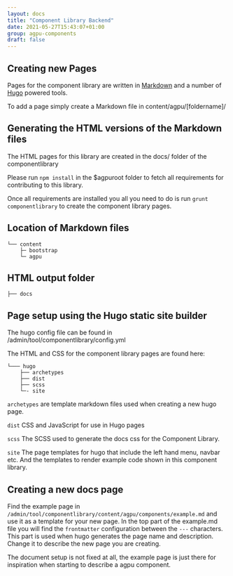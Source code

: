 ```yaml
---
layout: docs
title: "Component Library Backend"
date: 2021-05-27T15:43:07+01:00
group: agpu-components
draft: false
---
```


## Creating new Pages

Pages for the component library are written in [Markdown](https://github.com/adam-p/markdown-here/wiki/Markdown-Cheatsheet) and a number of [Hugo](https://gohugo.io) powered tools.

To add a page simply create a Markdown file in content/agpu/[foldername]/

## Generating the HTML versions of the Markdown files

The HTML pages for this library are created in the docs/ folder of the componentlibrary

Please run `npm install` in the $agpuroot folder to fetch all requirements for contributing to this library.

Once all requirements are installed you all you need to do is run `grunt componentlibrary` to create the component library pages.

## Location of Markdown files

```
└── content
    ├─ bootstrap
    └─ agpu
```

## HTML output folder

```
├── docs
```

## Page setup using the Hugo static site builder

The hugo config file can be found in /admin/tool/componentlibrary/config.yml

The HTML and CSS for the component library pages are found here:

```
└─── hugo
    ├── archetypes
    ├── dist
    ├── scss
    └─- site
```

`archetypes` are template markdown files used when creating a new hugo page.

`dist` CSS and JavaScript for use in Hugo pages

`scss` The SCSS used to generate the docs css for the Component Library.

`site` The page templates for hugo that include the left hand menu, navbar etc. And the templates to render example code shown in this component library.


## Creating a new docs page

Find the example page in `/admin/tool/componentlibrary/content/agpu/components/example.md` and use it as a template for your new
page. In the top part of the example.md file you will find the `frontmatter` configuration between the `---` characters. This part is used when hugo generates the page name and description. Change it to describe the new page you are creating.

The document setup is not fixed at all, the example page is just there for inspiration when starting to describe a agpu component.
